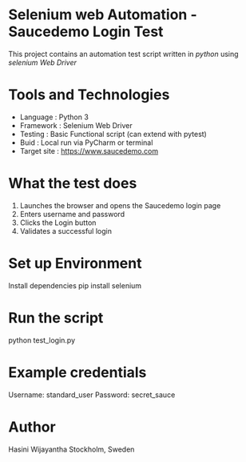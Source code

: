 # Selenium web Automation - Saucedemo Login Test
This project contains an automation test script written in *python* using *selenium Web Driver*

# Tools and Technologies
- Language : Python 3
- Framework : Selenium Web Driver
- Testing : Basic Functional script (can extend with pytest)
- Buid : Local run via PyCharm or terminal
- Target site : https://www.saucedemo.com

# What the test does
1. Launches the browser and opens the Saucedemo login page
2. Enters username and password
3. Clicks the Login button
4. Validates a successful login

# Set up Environment
Install dependencies
  pip install selenium

# Run the script
python test_login.py

# Example credentials 
Username: standard_user
Password: secret_sauce

# Author
Hasini Wijayantha
Stockholm, Sweden
